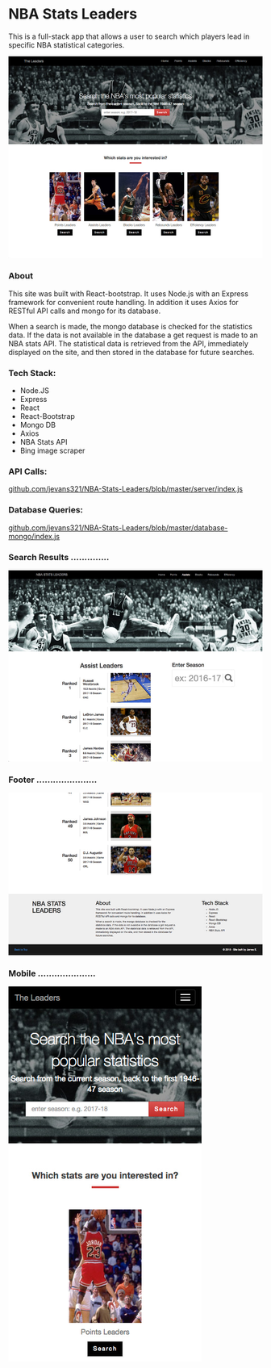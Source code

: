 # NBA Stats Leaders
This is a full-stack app that allows a user to search which players lead in specific NBA statistical categories.

![alt text](https://github.com/jevans321/NBA-Stats-Leaders/blob/master/react-client/dist/assets/nba_home_062118.jpg)

### About
This site was built with React-bootstrap. It uses Node.js with an Express framework for convenient route handling. In addition it uses Axios for RESTful API calls and mongo for its database.

When a search is made, the mongo database is checked for the statistics data. If the data is not available in the database a get request is made to an NBA stats API. The statistical data is retrieved from the API, immediately displayed on the site, and then stored in the database for future searches.

### Tech Stack:
* Node.JS
* Express
* React
* React-Bootstrap
* Mongo DB
* Axios
* NBA Stats API
* Bing image scraper

### API Calls:
[github.com/jevans321/NBA-Stats-Leaders/blob/master/server/index.js
](https://github.com/jevans321/NBA-Stats-Leaders/blob/master/server/index.js)

### Database Queries:
[github.com/jevans321/NBA-Stats-Leaders/blob/master/database-mongo/index.js
](https://github.com/jevans321/NBA-Stats-Leaders/blob/master/database-mongo/index.js)


### Search Results ..............
![alt text](https://github.com/jevans321/NBA-Stats-Leaders/blob/master/react-client/dist/assets/nba_search_061418.jpg)


### Footer ......................
![alt text](https://github.com/jevans321/NBA-Stats-Leaders/blob/master/react-client/dist/assets/nba_footer_061418.jpg)


### Mobile .....................
![alt text](https://github.com/jevans321/NBA-Stats-Leaders/blob/master/react-client/dist/assets/nba_home_mobile_062118.jpg)